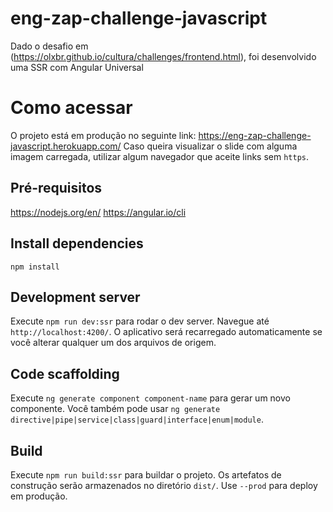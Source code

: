 # eng-zap-challenge-javascript
Dado o desafio em (https://olxbr.github.io/cultura/challenges/frontend.html), foi desenvolvido uma SSR com Angular Universal


# Como acessar
O projeto está em produção no seguinte link:
https://eng-zap-challenge-javascript.herokuapp.com/
Caso queira visualizar o slide com alguma imagem carregada, utilizar algum navegador que aceite links sem `https`.

## Pré-requisitos
https://nodejs.org/en/
https://angular.io/cli


## Install dependencies
`npm install` 


## Development server
Execute `npm run dev:ssr` para rodar o dev server. Navegue até `http://localhost:4200/`. O aplicativo será recarregado automaticamente se você alterar qualquer um dos arquivos de origem.

## Code scaffolding

Execute `ng generate component component-name` para gerar um novo componente. Você também pode usar `ng generate directive|pipe|service|class|guard|interface|enum|module`.

## Build

Execute `npm run build:ssr` para buildar o projeto. Os artefatos de construção serão armazenados no diretório `dist/`. Use `--prod` para deploy em produção.
